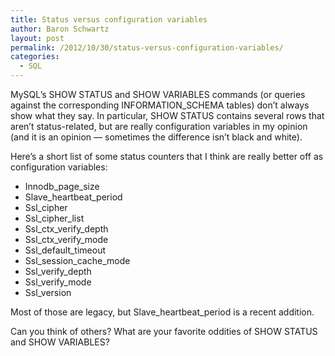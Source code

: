 ```yaml
---
title: Status versus configuration variables
author: Baron Schwartz
layout: post
permalink: /2012/10/30/status-versus-configuration-variables/
categories:
  - SQL
---
```

MySQL&#8217;s SHOW STATUS and SHOW VARIABLES commands (or queries against the corresponding INFORMATION_SCHEMA tables) don&#8217;t always show what they say. In particular, SHOW STATUS contains several rows that aren&#8217;t status-related, but are really configuration variables in my opinion (and it is an opinion &#8212; sometimes the difference isn&#8217;t black and white).

Here&#8217;s a short list of some status counters that I think are really better off as configuration variables:

*   Innodb\_page\_size
*   Slave\_heartbeat\_period
*   Ssl_cipher
*   Ssl\_cipher\_list
*   Ssl\_ctx\_verify_depth
*   Ssl\_ctx\_verify_mode
*   Ssl\_default\_timeout
*   Ssl\_session\_cache_mode
*   Ssl\_verify\_depth
*   Ssl\_verify\_mode
*   Ssl_version

Most of those are legacy, but Slave\_heartbeat\_period is a recent addition.

Can you think of others? What are your favorite oddities of SHOW STATUS and SHOW VARIABLES?